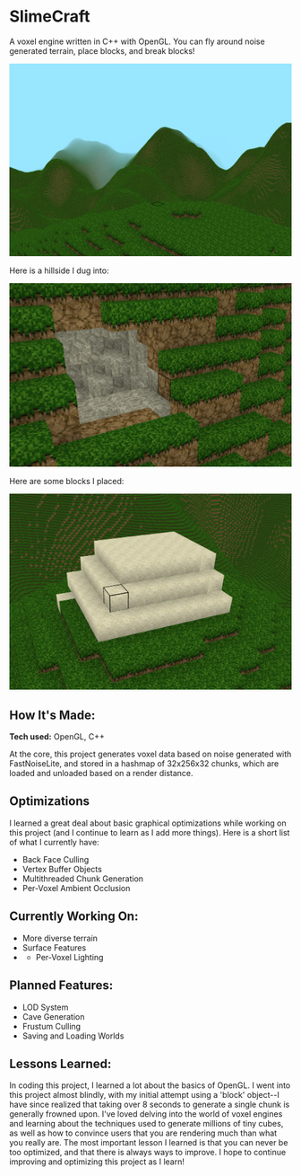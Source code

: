 # SlimeCraft
A voxel engine written in C++ with OpenGL. You can fly around noise generated terrain, place blocks, and break blocks!

![Sample Screenshot](assets/SlimeCraft001.png)

Here is a hillside I dug into:

![Some broken blocks.](assets/SlimeCraft002.png)

Here are some blocks I placed:

![Some placed blocks.](assets/SlimeCraft003.png)

## How It's Made:

**Tech used:** OpenGL, C++

At the core, this project generates voxel data based on noise generated with FastNoiseLite, and stored in a hashmap of 32x256x32 chunks, which are loaded and unloaded based on a render distance. 

## Optimizations

I learned a great deal about basic graphical optimizations while working on this project (and I continue to learn as I add more things). Here is a short list of what I currently have: 
- Back Face Culling
- Vertex Buffer Objects
- Multithreaded Chunk Generation
- Per-Voxel Ambient Occlusion

## Currently Working On:

- More diverse terrain
- Surface Features
- - Per-Voxel Lighting 

## Planned Features:

- LOD System
- Cave Generation
- Frustum Culling
- Saving and Loading Worlds

## Lessons Learned:

In coding this project, I learned a lot about the basics of OpenGL. I went into this project almost blindly, with my initial attempt using a 'block' object--I have since realized that taking over 8 seconds to generate a single chunk is generally frowned upon.
I've loved delving into the world of voxel engines and learning about the techniques used to generate millions of tiny cubes, as well as how to convince users that you are rendering much than what you really are.
The most important lesson I learned is that you can never be too optimized, and that there is always ways to improve. I hope to continue improving and optimizing this project as I learn!

